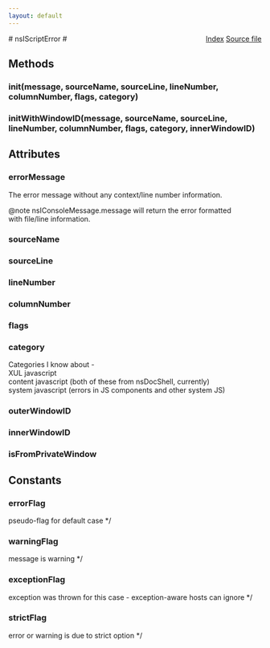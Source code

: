 ```yaml
---
layout: default
---
```

<div class='links' style='float:right'><a href="../index.html">Index</a>
<a href="http://dxr.mozilla.org/mozilla-central/source/js/xpconnect/idl/nsIScriptError.idl">Source file</a>
</div>
# nsIScriptError #

## Methods ##

### init(message, sourceName, sourceLine, lineNumber, columnNumber, flags, category) ###

### initWithWindowID(message, sourceName, sourceLine, lineNumber, columnNumber, flags, category, innerWindowID) ###

## Attributes ##

### errorMessage ###
  
The error message without any context/line number information.  
  
@note nsIConsoleMessage.message will return the error formatted  
      with file/line information.  
  

### sourceName ###

### sourceLine ###

### lineNumber ###

### columnNumber ###

### flags ###

### category ###
  
Categories I know about -  
XUL javascript  
content javascript (both of these from nsDocShell, currently)  
system javascript (errors in JS components and other system JS)  
  

### outerWindowID ###

### innerWindowID ###

### isFromPrivateWindow ###

## Constants ##

### errorFlag ###
 pseudo-flag for default case */  

### warningFlag ###
 message is warning */  

### exceptionFlag ###
 exception was thrown for this case - exception-aware hosts can ignore */  

### strictFlag ###
 error or warning is due to strict option */  
